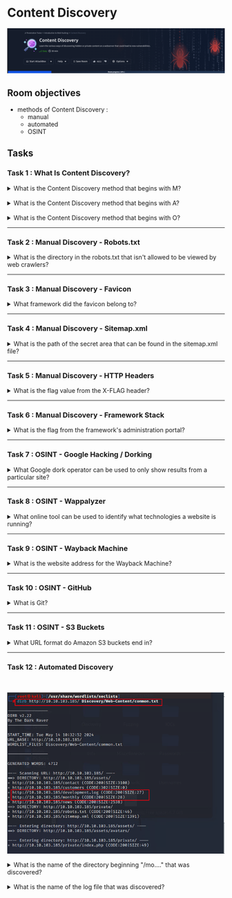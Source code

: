 # Content Discovery

![banner](imgs/Content%20Discovery/roomBanner.png)

## Room objectives

- methods of Content Discovery :
  - manual
  - automated
  - OSINT

## Tasks

### Task 1 : What Is Content Discovery?

<details>
<summary>
What is the Content Discovery method that begins with M?
</summary>

```
Manually
```

</details>

<br>

<details>
<summary>
What is the Content Discovery method that begins with A?
</summary>

```
Automated
```

</details>

<br>

<details>
<summary>
What is the Content Discovery method that begins with O?
</summary>

```
OSINT
```

</details>

---

### Task 2 : Manual Discovery - Robots.txt

<details>
<summary>
What is the directory in the robots.txt that isn't allowed to be viewed by web crawlers?
</summary>

![T2](imgs/Content%20Discovery/T2.png)

<br>

```
/staff-portal
```

</details>

---

### Task 3 : Manual Discovery - Favicon

<details>
<summary>
What framework did the favicon belong to?
</summary>

`after get MD5sum hash we search at : https://wiki.owasp.org/index.php/OWASP_favicon_database`

![T3](imgs/Content%20Discovery/T3_1.png)

<br>

![T3](imgs/Content%20Discovery/T3_2.png)

```
cgiirc
```

</details>

---

### Task 4 : Manual Discovery - Sitemap.xml

<details>
<summary>
What is the path of the secret area that can be found in the sitemap.xml file?
</summary>

![T4](imgs/Content%20Discovery/T4.png)

```
/s3cr3t-area
```

</details>

---

### Task 5 : Manual Discovery - HTTP Headers

<details>
<summary>
What is the flag value from the X-FLAG header?
</summary>

![T5](imgs/Content%20Discovery/T5.png)

```
THM{HEADER_FLAG}
```

</details>

---

### Task 6 : Manual Discovery - Framework Stack

<details>
<summary>
What is the flag from the framework's administration portal?
</summary>

![T6](imgs/Content%20Discovery/T6_1.png)

<br>

![T6](imgs/Content%20Discovery/T6_2.png)

```
THM{CHANGE_DEFAULT_CREDENTIALS}
```

</details>

---

### Task 7 : OSINT - Google Hacking / Dorking

<details>
<summary>
What Google dork operator can be used to only show results from a particular site?
</summary>

```
site:
```

</details>

---

### Task 8 : OSINT - Wappalyzer

<details>
<summary>
What online tool can be used to identify what technologies a website is running?
</summary>

```
Wappalyzer
```

</details>

---

### Task 9 : OSINT - Wayback Machine

<details>
<summary>
What is the website address for the Wayback Machine?
</summary>

```
https://archive.org/web/
```

</details>

---

### Task 10 : OSINT - GitHub

<details>
<summary>
What is Git?
</summary>

```
version control system
```

</details>

---

### Task 11 : OSINT - S3 Buckets

<details>
<summary>
What URL format do Amazon S3 buckets end in?
</summary>

```
.s3.amazonaws.com
```

</details>

---

### Task 12 : Automated Discovery

<br>

![T12](imgs/Content%20Discovery/T12.png)

<details>
<summary>
What is the name of the directory beginning "/mo...." that was discovered?
</summary>

```
/monthly
```

</details>

<br>

<details>
<summary>
What is the name of the log file that was discovered?
</summary>

```
/development.log
```

</details>

